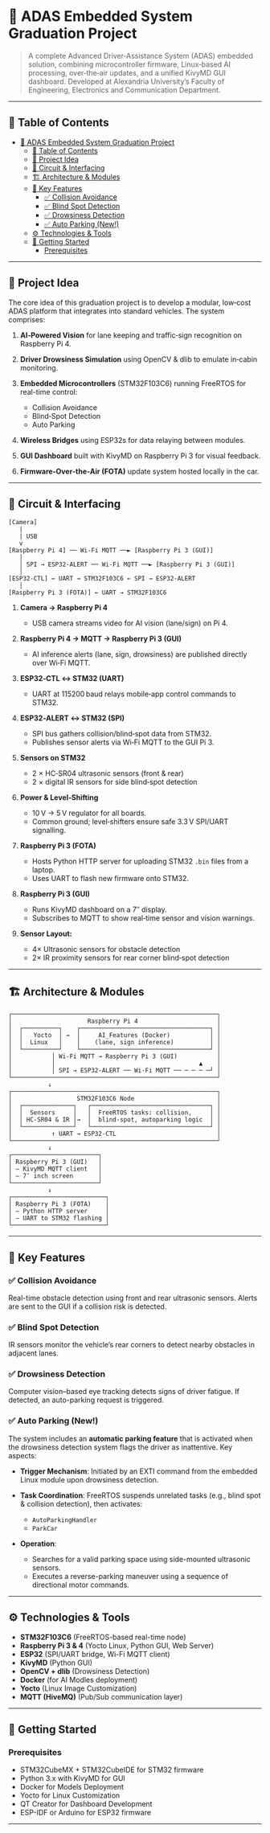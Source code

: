 # 🚗 ADAS Embedded System Graduation Project

> A complete Advanced Driver‑Assistance System (ADAS) embedded solution, combining microcontroller firmware, Linux‑based AI processing, over‑the‑air updates, and a unified KivyMD GUI dashboard.
> Developed at Alexandria University’s Faculty of Engineering, Electronics and Communication Department.

---

## 📌 Table of Contents

- [🚗 ADAS Embedded System Graduation Project](#-adas-embedded-system-graduation-project)
  - [📌 Table of Contents](#-table-of-contents)
  - [📖 Project Idea](#-project-idea)
  - [🔌 Circuit \& Interfacing](#-circuit--interfacing)
  - [🏗 Architecture \& Modules](#-architecture--modules)
  - [🧠 Key Features](#-key-features)
    - [✅ Collision Avoidance](#-collision-avoidance)
    - [✅ Blind Spot Detection](#-blind-spot-detection)
    - [✅ Drowsiness Detection](#-drowsiness-detection)
    - [✅ Auto Parking (New!)](#-auto-parking-new)
  - [⚙️ Technologies \& Tools](#️-technologies--tools)
  - [🚀 Getting Started](#-getting-started)
    - [Prerequisites](#prerequisites)

---

## 📖 Project Idea

The core idea of this graduation project is to develop a modular, low‑cost ADAS platform that integrates into standard vehicles. The system comprises:

1. **AI‑Powered Vision** for lane keeping and traffic‑sign recognition on Raspberry Pi 4.
2. **Driver Drowsiness Simulation** using OpenCV & dlib to emulate in‑cabin monitoring.
3. **Embedded Microcontrollers** (STM32F103C6) running FreeRTOS for real-time control:

   * Collision Avoidance
   * Blind‑Spot Detection
   * Auto Parking
4. **Wireless Bridges** using ESP32s for data relaying between modules.
5. **GUI Dashboard** built with KivyMD on Raspberry Pi 3 for visual feedback.
6. **Firmware‑Over‑the‑Air (FOTA)** update system hosted locally in the car.

---

## 🔌 Circuit & Interfacing

```
[Camera]
   |
   | USB
   v
[Raspberry Pi 4] ── Wi‑Fi MQTT ──► [Raspberry Pi 3 (GUI)]
   │
   │ SPI → ESP32‑ALERT ── Wi‑Fi MQTT ──► [Raspberry Pi 3 (GUI)]
   │
[ESP32‑CTL] ← UART → STM32F103C6 ← SPI → ESP32‑ALERT
   │
[Raspberry Pi 3 (FOTA)] ← UART → STM32F103C6
```

1. **Camera → Raspberry Pi 4**  
   - USB camera streams video for AI vision (lane/sign) on Pi 4.

2. **Raspberry Pi 4 → MQTT → Raspberry Pi 3 (GUI)**  
   - AI inference alerts (lane, sign, drowsiness) are published directly over Wi‑Fi MQTT.

3. **ESP32‑CTL ↔ STM32 (UART)**  
   - UART at 115200 baud relays mobile‑app control commands to STM32.

4. **ESP32‑ALERT ↔ STM32 (SPI)**  
   - SPI bus gathers collision/blind‑spot data from STM32.  
   - Publishes sensor alerts via Wi‑Fi MQTT to the GUI Pi 3.

5. **Sensors on STM32**  
   - 2 × HC‑SR04 ultrasonic sensors (front & rear)  
   - 2 × digital IR sensors for side blind‑spot detection

6. **Power & Level‑Shifting**  
   - 10 V → 5 V regulator for all boards.  
   - Common ground; level‑shifters ensure safe 3.3 V SPI/UART signalling.

7. **Raspberry Pi 3 (FOTA)**  
   - Hosts Python HTTP server for uploading STM32 `.bin` files from a laptop.  
   - Uses UART to flash new firmware onto STM32.

8. **Raspberry Pi 3 (GUI)**  
   - Runs KivyMD dashboard on a 7″ display.  
   - Subscribes to MQTT to show real‑time sensor and vision warnings.


9. **Sensor Layout:**
   - 4× Ultrasonic sensors for obstacle detection
   - 2× IR proximity sensors for rear corner blind‑spot detection

---

## 🏗 Architecture & Modules

```plaintext
┌─────────────────────────────────────────────────────────┐
│                     Raspberry Pi 4                      │
│  ┌──────────┐    ┌────────────────────────────────────┐ │
│  │   Yocto  │ →  │     AI_Features (Docker)           │ │
│  │  Linux   │    │    (lane, sign inference)          │ │
│  └──────────┘    └────────────────────────────────────┘ │
│           │ Wi‑Fi MQTT → Raspberry Pi 3 (GUI)           │
│           │                                        ▲    │
│           │ SPI → ESP32‑ALERT ── Wi‑Fi MQTT ── ─ ─ ─ ─┘ │
└─────────────────────────────────────────────────────────┘
           ↓
┌─────────────────────────────────────────────────────────┐
│                  STM32F103C6 Node                       │
│  ┌──────────────┐   ┌─────────────────────────────────┐ │
│  │  Sensors     │   │  FreeRTOS tasks: collision,     │ │
│  │ HC‑SR04 & IR │→  │  blind‑spot, autoparking logic  │ │
│  └──────────────┘   └─────────────────────────────────┘ │
│           ↑ UART → ESP32‑CTL                            │
└─────────────────────────────────────────────────────────┘
           ↓                           
┌────────────────────────┐    
│ Raspberry Pi 3 (GUI)   │    
│ — KivyMD MQTT client   │    
│ — 7″ inch screen       │    
└────────────────────────┘    
           ↓                           
┌──────────────────────────┐    
│ Raspberry Pi 3 (FOTA)    │    
│ — Python HTTP server     │    
│ — UART to STM32 flashing │   
└──────────────────────────┘    
```
---

## 🧠 Key Features

### ✅ Collision Avoidance

Real-time obstacle detection using front and rear ultrasonic sensors. Alerts are sent to the GUI if a collision risk is detected.

### ✅ Blind Spot Detection

IR sensors monitor the vehicle’s rear corners to detect nearby obstacles in adjacent lanes.

### ✅ Drowsiness Detection

Computer vision–based eye tracking detects signs of driver fatigue. If detected, an auto-parking request is triggered.

### ✅ Auto Parking (New!)

The system includes an **automatic parking feature** that is activated when the drowsiness detection system flags the driver as inattentive.
Key aspects:

* **Trigger Mechanism**: Initiated by an EXTI command from the embedded Linux module upon drowsiness detection.
* **Task Coordination**: FreeRTOS suspends unrelated tasks (e.g., blind spot & collision detection), then activates:

  * `AutoParkingHandler`
  * `ParkCar`
* **Operation**:

  * Searches for a valid parking space using side-mounted ultrasonic sensors.
  * Executes a reverse-parking maneuver using a sequence of directional motor commands.

---

## ⚙️ Technologies & Tools

* **STM32F103C6** (FreeRTOS-based real-time node)
* **Raspberry Pi 3 & 4** (Yocto Linux, Python GUI, Web Server)
* **ESP32** (SPI/UART bridge, Wi-Fi MQTT client)
* **KivyMD** (Python GUI)
* **OpenCV + dlib** (Drowsiness Detection)
* **Docker** (for AI Modles deployment)
* **Yocto** (Linux Image Customization)
* **MQTT (HiveMQ)** (Pub/Sub communication layer)

---

## 🚀 Getting Started

### Prerequisites

* STM32CubeMX + STM32CubeIDE for STM32 firmware
* Python 3.x with KivyMD for GUI
* Docker for Models Deployment
* Yocto for Linux Customization
* QT Creator for Dashboard Development
* ESP-IDF or Arduino for ESP32 firmware



---
